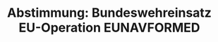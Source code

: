 ---
abstimmung:
  abstimmung: 1
  bundestagssitzung: 127
  datum: 1. Oktober 2015
  legislaturperiode: 18
categories:
- Bundeswehr
- Ausland
data:
- title: Abstimmungsergebnis 20151001_1-data.pdf
  url: /res/abstimmungsliste/20151001_1-data.pdf
- title: Abstimmungsergebnis 20151001_1_xls-data.csv
  url: /res/abstimmungsliste/csv/20151001_1_xls-data.csv
documents:
- local: /res/abstimmungsdaten/018-127-01/1806013.pdf
  title: Drucksache 18/06013.pdf
  url: http://dip21.bundestag.de/dip21/btd/18/060/1806013.pdf
- local: /res/abstimmungsdaten/018-127-01/1806189.pdf
  title: Drucksache 18/06189.pdf
  url: http://dip21.bundestag.de/dip21/btd/18/061/1806189.pdf
ergebnis:
  cdu/csu:
    enthaltung: 0
    gesamt: 310
    ja: 287
    nein: 0
    nichtabgegeben: 23
    ungueltig: 0
  die.linke:
    enthaltung: 0
    gesamt: 64
    ja: 0
    nein: 53
    nichtabgegeben: 11
    ungueltig: 0
  file: 20151001_1_xls-data.csv
  gruenen:
    enthaltung: 0
    gesamt: 63
    ja: 0
    nein: 59
    nichtabgegeben: 4
    ungueltig: 0
  spd:
    enthaltung: 2
    gesamt: 192
    ja: 162
    nein: 4
    nichtabgegeben: 24
    ungueltig: 0
layout: abstimmung
links:
- title: https://www.bundestag.de/parlament/plenum/abstimmung/abstimmung?id=356
  url: https://www.bundestag.de/parlament/plenum/abstimmung/abstimmung?id=356
- title: http://www.abgeordnetenwatch.de/bundeswehreinsatz_zur_bekaempfung_von_menschenschmuggel_im_mittelmeer_eunafor_med-1105-764.html
  url: http://www.abgeordnetenwatch.de/bundeswehreinsatz_zur_bekaempfung_von_menschenschmuggel_im_mittelmeer_eunafor_med-1105-764.html
preview: 'Deutscher Bundestag


  127. Sitzung des Deutschen Bundestages

  am Donnerstag, 1.Oktober 2015


  Endgültiges Ergebnis der Namentlichen Abstimmung Nr. 1


  Beschlussempfehlung des Auswärtigen Ausschusses (3. Ausschuss) zu dem Antrag der

  Bundesregierung

  Beteiligung bewaffneter deutscher Streitkräfte an der EU-Operation EUNAVFOR MED
  als

  ein Teil der Gesamtinitiative der EU zur Unterbindung des Geschäftsmodells der

  Menschenschmuggel- und Menschenhandelsnetzwerke im südlichen und zentralen

  Mittelmeer

  Drs. 18/6013 und 18/6189


  Abgegebene Stimmen insgesamt:


  567


  Nicht abgegebene Stimmen:

  Ja-Stimmen:


  62

  449


  Nein-Stimmen:


  116


  Enthaltungen:


  2


  Ungültige:


  0


  Berlin, den 01.10.2015


  Beginn: 15:13

  Ende: 15:16

  '
tags:
- EU
- Menschenhandel
- Mittelmeer
title: 'Abstimmung: Bundeswehreinsatz EU-Operation EUNAVFORMED'
---